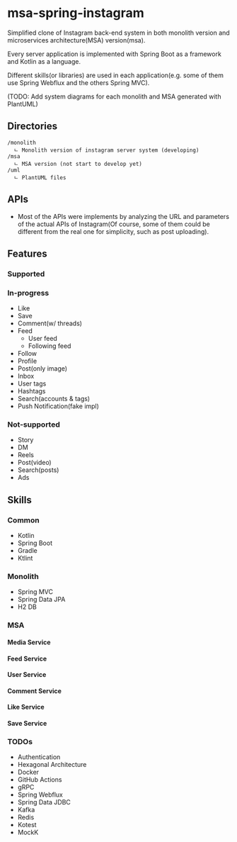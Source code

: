 # msa-spring-instagram

Simplified clone of Instagram back-end system in both monolith version and microservices architecture(MSA) version(msa).

Every server application is implemented with Spring Boot as a framework and Kotlin as a language.

Different skills(or libraries) are used in each application(e.g. some of them use Spring Webflux and the others
Spring MVC).

(TODO: Add system diagrams for each monolith and MSA generated with PlantUML)

## Directories

```
/monolith
  ㄴ Monolith version of instagram server system (developing)
/msa
  ㄴ MSA version (not start to develop yet)
/uml
  ㄴ PlantUML files
```

## APIs

* Most of the APIs were implements by analyzing the URL and parameters of the actual APIs of Instagram(Of course, some
  of them could be different from the real one for simplicity, such as post uploading).

## Features
### Supported

### In-progress
* Like
* Save
* Comment(w/ threads)
* Feed
  * User feed
  * Following feed
* Follow
* Profile
* Post(only image)
* Inbox
* User tags
* Hashtags
* Search(accounts & tags)
* Push Notification(fake impl)

### Not-supported
* Story
* DM
* Reels
* Post(video)
* Search(posts)
* Ads


## Skills

### Common

* Kotlin
* Spring Boot
* Gradle
* Ktlint

### Monolith

* Spring MVC
* Spring Data JPA
* H2 DB

### MSA

#### Media Service

#### Feed Service

#### User Service

#### Comment Service

#### Like Service

#### Save Service

### TODOs

* Authentication
* Hexagonal Architecture
* Docker
* GitHub Actions
* gRPC
* Spring Webflux
* Spring Data JDBC
* Kafka
* Redis
* Kotest
* MockK
